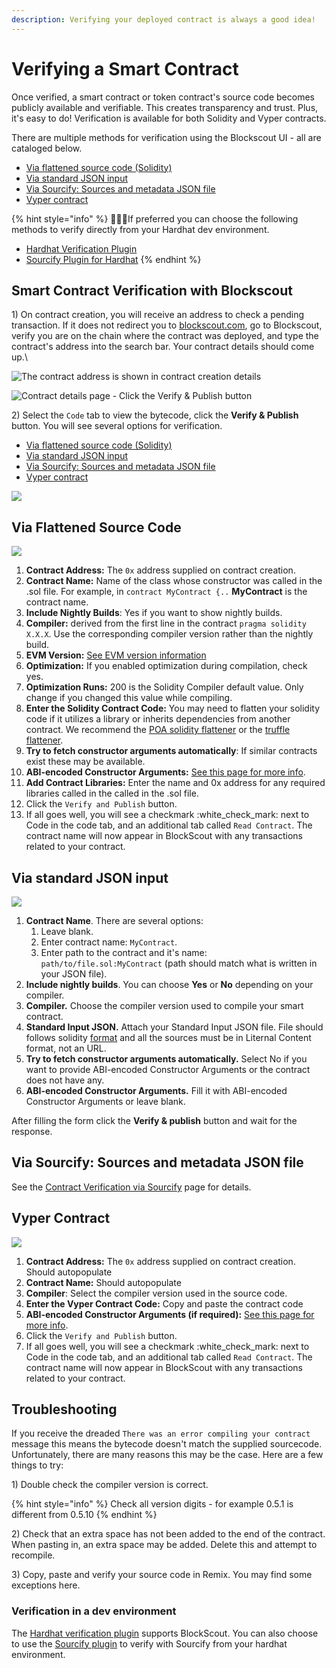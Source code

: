 ```yaml
---
description: Verifying your deployed contract is always a good idea!
---
```


# Verifying a Smart Contract

Once verified, a smart contract or token contract's source code becomes publicly available and verifiable. This creates transparency and trust. Plus, it's easy to do! Verification is available for both Solidity and Vyper contracts.&#x20;

There are multiple methods for verification using the Blockscout UI - all are cataloged below.

* [Via flattened source code (Solidity)](./#via-flattened-source-code)
* [Via standard JSON input](./#via-standard-json-input)
* [Via Sourcify: Sources and metadata JSON file](contracts-verification-via-sourcify.md)
* [Vyper contract](./#vyper-contract)

{% hint style="info" %}
👷🏻‍♂️If preferred you can choose the following methods to verify directly from your Hardhat dev environment.&#x20;

* [Hardhat Verification Plugin](hardhat-verification-plugin.md)
* [Sourcify Plugin for Hardhat](../../verifying-a-smart-contract/sourcify-plugin-for-hardhat.md)
{% endhint %}

## Smart Contract Verification with Blockscout

1\) On contract creation, you will receive an address to check a pending transaction. If it does not redirect you to [blockscout.com](https://blockscout.com/), go to Blockscout, verify you are on the chain where the contract was deployed, and type the contract's address into the search bar. Your contract details should come up.\


![The contract address is shown in contract creation details](../../../.gitbook/assets/contract\_address.png)

![Contract details page - Click the Verify & Publish button](../../../.gitbook/assets/verity.png)

2\) Select the `Code` tab to view the bytecode, click the **Verify & Publish** button. You will see several options for verification.

* [Via flattened source code (Solidity)](./#via-flattened-source-code)
* [Via standard JSON input](./#via-standard-json-input)
* [Via Sourcify: Sources and metadata JSON file](contracts-verification-via-sourcify.md)
* [Vyper contract](./#vyper-contract)

![](../../../.gitbook/assets/verification-1.png)

## Via Flattened Source Code

![](../../../.gitbook/assets/flattened-code.png)

1. **Contract Address:** The `0x` address supplied on contract creation.&#x20;
2. **Contract Name:** Name of the class whose constructor was called in the .sol file. For example, in `contract MyContract {..` **MyContract** is the contract name.&#x20;
3. **Include Nightly Builds**: Yes if you want to show nightly builds.
4. **Compiler:** derived from the first line in the contract `pragma solidity X.X.X`. Use the corresponding compiler version rather than the nightly build.
5. **EVM Version:** [See EVM version information](../../../for-developers/evm-version-information.md)
6. **Optimization:** If you enabled optimization during compilation, check yes.
7. **Optimization Runs:** 200 is the Solidity Compiler default value. Only change if you changed this value while compiling.
8. &#x20;**Enter the Solidity Contract Code:** You may need to flatten your solidity code if it utilizes a library or inherits dependencies from another contract. We recommend the [POA solidity flattener](https://github.com/poanetwork/solidity-flattener) or the [truffle flattener](https://www.npmjs.com/package/truffle-flattener).
9. **Try to fetch constructor arguments automatically**: If similar contracts exist these may be available.
10. **ABI-encoded Constructor Arguments:** [See this page for more info](../abi-encoded-constructor-arguments.md).
11. **Add Contract Libraries:** Enter the name and 0x address for any required libraries called in the called in the .sol file.
12. Click the `Verify and Publish` button.
13. If all goes well, you will see a checkmark :white\_check\_mark: next to Code in the code tab, and an additional tab called `Read Contract`. The contract name will now appear in BlockScout with any transactions related to your contract.

## Via standard JSON input

![](../../../.gitbook/assets/standard-json.png)

1. **Contract Name**. There are several options:
   1. Leave blank.
   2. Enter contract name: `MyContract`.
   3. Enter path to the contract and it's name: `path/to/file.sol:MyContract` (path should match what is written in your JSON file).
2. **Include nightly builds**. You can choose **Yes** or **No** depending on your compiler.
3. **Compiler.** Choose the compiler version used to compile your smart contract.
4. **Standard Input JSON.** Attach your Standard Input JSON file. File should follows solidity [format](https://docs.soliditylang.org/en/latest/using-the-compiler.html#input-description) and all the sources must be in Liternal Content format, not an URL.
5. **Try to fetch constructor arguments automatically.** Select No if you want to provide ABI-encoded Constructor Arguments or the contract does not have any.
6. **ABI-encoded Constructor Arguments.** Fill it with ABI-encoded Constructor Arguments or leave blank.

After filling the form click the **Verify & publish** button and wait for the response.

## Via Sourcify: Sources and metadata JSON file

See the [Contract Verification via Sourcify](contracts-verification-via-sourcify.md) page for details.

## Vyper Contract

![](../../../.gitbook/assets/vyper.png)

1. **Contract Address:** The `0x` address supplied on contract creation. Should autopopulate
2. **Contract Name:** Should autopopulate
3. **Compiler**: Select the compiler version used in the source code.
4. **Enter the Vyper Contract Code:** Copy and paste the contract code
5. **ABI-encoded Constructor Arguments (if required):**  [See this page for more info](../abi-encoded-constructor-arguments.md).
6. Click the `Verify and Publish` button.
7. If all goes well, you will see a checkmark :white\_check\_mark: next to Code in the code tab, and an additional tab called `Read Contract`. The contract name will now appear in BlockScout with any transactions related to your contract.

## Troubleshooting

If you receive the dreaded `There was an error compiling your contract` message this means the bytecode doesn't match the supplied sourcecode. Unfortunately, there are many reasons this may be the case. Here are a few things to try:

1\) Double check the compiler version is correct.

{% hint style="info" %}
Check all version digits - for example 0.5.1 is different from 0.5.10
{% endhint %}

2\) Check that an extra space has not been added to the end of the contract. When pasting in, an extra space may be added. Delete this and attempt to recompile.

3\) Copy, paste and verify your source code in Remix. You may find some exceptions here.

### Verification in a dev environment

The [Hardhat verification plugin](hardhat-verification-plugin.md) supports BlockScout. You can also choose to use the [Sourcify plugin](../../verifying-a-smart-contract/sourcify-plugin-for-hardhat.md) to verify with Sourcify from your hardhat environment.
